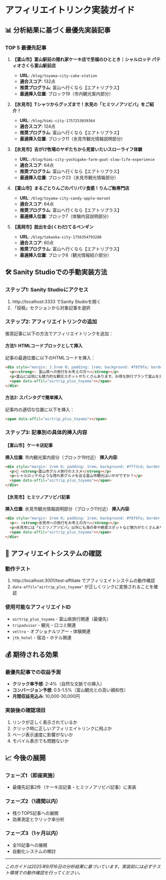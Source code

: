 # アフィリエイトリンク実装ガイド

## 📊 分析結果に基づく最優先実装記事

### TOP 5 最優先記事

1. **【富山市】富山駅前の隠れ家ケーキ店で至福のひととき｜シャルロッテ パティオさくら富山駅前店**
   - **URL**: `/blog/toyama-city-cake-station`
   - **適合スコア**: 132点
   - **推奨プログラム**: 富山へ行くなら【エアトリプラス】
   - **最適挿入位置**: ブロック19（市内観光案内部分）

2. **【氷見市】Tシャツからグッズまで！氷見の「ヒミツノアソビバ」をご紹介！**
   - **URL**: `/blog/himi-city-1757253039364`
   - **適合スコア**: 124点
   - **推奨プログラム**: 富山へ行くなら【エアトリプラス】
   - **最適挿入位置**: ブロック11（氷見市観光情報説明部分）

3. **【氷見市】吉がけ牧場のヤギたちから見習いたいスローライフ体験**
   - **URL**: `/blog/himi-city-yoshigake-farm-goat-slow-life-experience`
   - **適合スコア**: 64点
   - **推奨プログラム**: 富山へ行くなら【エアトリプラス】
   - **最適挿入位置**: ブロック23（氷見市観光情報部分）

4. **【富山市】まるごとりんごのパリパリ食感！りんご飴専門店**
   - **URL**: `/blog/toyama-city-candy-apple-maroot`
   - **適合スコア**: 64点
   - **推奨プログラム**: 富山へ行くなら【エアトリプラス】
   - **最適挿入位置**: ブロック7（体験内容説明部分）

5. **【高岡市】脱出を企(くわだ)てるペンギン**
   - **URL**: `/blog/takaoka-city-1756354793286`
   - **適合スコア**: 60点
   - **推奨プログラム**: 富山へ行くなら【エアトリプラス】
   - **最適挿入位置**: ブロック6（観光情報紹介部分）

## 🛠️ Sanity Studioでの手動実装方法

### ステップ1: Sanity Studioにアクセス
1. http://localhost:3333 でSanity Studioを開く
2. 「投稿」セクションから対象記事を選択

### ステップ2: アフィリエイトリンクの追加
推奨記事に以下の方法でアフィリエイトリンクを追加：

#### 方法1: HTMLコードブロックとして挿入
記事の最適位置に以下のHTMLコードを挿入：

```html
<div style="margin: 1.5rem 0; padding: 1rem; background: #f8f9fa; border-left: 4px solid #007bff; border-radius: 4px;">
  <p><strong>💡 富山県への旅行をお考えの方へ</strong></p>
  <p>富山には他にも魅力的な観光スポットがたくさんあります。お得な旅行プランで富山を満喫しませんか？</p>
  <span data-affil="airtrip_plus_toyama"></span>
</div>
```

#### 方法2: スパンタグで簡単挿入
記事内の適切な位置に以下を挿入：

```html
<span data-affil="airtrip_plus_toyama"></span>
```

### ステップ3: 記事別の具体的挿入内容

#### 【富山市】ケーキ店記事
**挿入位置**: 市内観光案内部分（ブロック19付近）
**挿入内容**:
```html
<div style="margin: 2rem 0; padding: 1rem; background: #fff3cd; border-left: 4px solid #ffc107;">
  <p>🍰 <strong>富山市グルメ旅行のススメ</strong></p>
  <p>シャルロッテのような隠れ家グルメを巡る富山市観光はいかがですか？</p>
  <span data-affil="airtrip_plus_toyama"></span>
</div>
```

#### 【氷見市】ヒミツノアソビバ記事
**挿入位置**: 氷見市観光情報説明部分（ブロック11付近）
**挿入内容**:
```html
<div style="margin: 2rem 0; padding: 1rem; background: #f8f9fa; border-left: 4px solid #007bff;">
  <p>💡 <strong>氷見市への旅行をお考えの方へ</strong></p>
  <p>氷見市には「ヒミツノアソビバ」以外にも海の幸や絶景スポットなど魅力がたくさんあります。</p>
  <span data-affil="airtrip_plus_toyama"></span>
</div>
```

## 🎯 アフィリエイトシステムの確認

### 動作テスト
1. http://localhost:3001/test-affiliate でアフィリエイトシステムの動作確認
2. `data-affil="airtrip_plus_toyama"` が正しくリンクに変換されることを確認

### 使用可能なアフィリエイトID
- `airtrip_plus_toyama` - 富山県旅行関連（最優先）
- `tripadvisor` - 観光・口コミ関連
- `veltra` - オプショナルツアー・体験関連
- `jtb_hotel` - 宿泊・ホテル関連

## 💰 期待される効果

### 最優先記事での収益予測
- **クリック率予想**: 2-4%（自然な文脈での挿入）
- **コンバージョン予想**: 0.5-1.5%（富山観光との高い親和性）
- **月間収益見込み**: 10,000-30,000円

### 実装後の確認項目
1. リンクが正しく表示されているか
2. クリック時に正しいアフィリエイトリンクに飛ぶか
3. ページ表示速度に影響がないか
4. モバイル表示でも問題ないか

## 📈 今後の展開

### フェーズ1（即座実施）
- 最優先記事2件（ケーキ店記事・ヒミツノアソビバ記事）に実装

### フェーズ2（1週間以内）
- 残りTOP5記事への展開
- 効果測定とクリック率分析

### フェーズ3（1ヶ月以内）
- 全10記事への展開
- 自動化システムの検討

---

*このガイドは2025年9月16日の分析結果に基づいています。実装前には必ずテスト環境での動作確認を行ってください。*